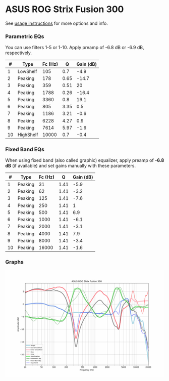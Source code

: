 # ASUS ROG Strix Fusion 300
See [usage instructions](https://github.com/jaakkopasanen/AutoEq#usage) for more options and info.

### Parametric EQs
You can use filters 1-5 or 1-10. Apply preamp of -6.8 dB or -6.9 dB, respectively.

|   # | Type      |   Fc (Hz) |    Q |   Gain (dB) |
|-----|-----------|-----------|------|-------------|
|   1 | LowShelf  |       105 | 0.7  |        -4.9 |
|   2 | Peaking   |       178 | 0.65 |       -14.7 |
|   3 | Peaking   |       359 | 0.51 |        20   |
|   4 | Peaking   |      1788 | 0.26 |       -16.4 |
|   5 | Peaking   |      3360 | 0.8  |        19.1 |
|   6 | Peaking   |       805 | 3.35 |         0.5 |
|   7 | Peaking   |      1186 | 3.21 |        -0.6 |
|   8 | Peaking   |      6228 | 4.27 |         0.9 |
|   9 | Peaking   |      7614 | 5.97 |        -1.6 |
|  10 | HighShelf |     10000 | 0.7  |        -0.4 |

### Fixed Band EQs
When using fixed band (also called graphic) equalizer, apply preamp of **-6.8 dB** (if available) and set gains manually with these parameters.

|   # | Type    |   Fc (Hz) |    Q |   Gain (dB) |
|-----|---------|-----------|------|-------------|
|   1 | Peaking |        31 | 1.41 |        -5.9 |
|   2 | Peaking |        62 | 1.41 |        -3.2 |
|   3 | Peaking |       125 | 1.41 |        -7.6 |
|   4 | Peaking |       250 | 1.41 |         1   |
|   5 | Peaking |       500 | 1.41 |         6.9 |
|   6 | Peaking |      1000 | 1.41 |        -6.1 |
|   7 | Peaking |      2000 | 1.41 |        -3.1 |
|   8 | Peaking |      4000 | 1.41 |         7.9 |
|   9 | Peaking |      8000 | 1.41 |        -3.4 |
|  10 | Peaking |     16000 | 1.41 |        -1.6 |

### Graphs
![](./ASUS%20ROG%20Strix%20Fusion%20300.png)
